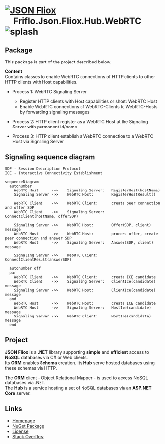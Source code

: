 # [![JSON Fliox](https://raw.githubusercontent.com/friflo/Friflo.Json.Fliox/main/docs/images/Json-Fliox.svg)](https://github.com/friflo/Friflo.Json.Fliox)    **Friflo.Json.Fliox.Hub.WebRTC** ![splash](https://raw.githubusercontent.com/friflo/Friflo.Json.Fliox/main/docs/images/paint-splatter.svg)

## Package

This package is part of the project described below.

**Content**  
Contains classes to enable WebRTC connections of HTTP clients to other HTTP clients with Host capabilities.

* Process 1: WebRTC Signaling Server
  - Register HTTP clients with Host capabilities or short: WebRTC Host
  - Enable WebRTC connections of WebRTC-Clients to WebRTC-Hosts by forwarding signaling messages

* Process 2: HTTP client register as a WebRTC Host at the Signaling Server with permanent id/name

* Process 3: HTTP client establish a WebRTC connection to a WebRTC Host via Signaling Server

## Signaling sequence diagram
```
SDP - Session Description Protocol  
ICE - Interactive Connectivity Establishment  
```
``` mermaid
sequenceDiagram
  autonumber
    WebRTC Host      ->>    Signaling Server:   RegisterHost(hostName)
    Signaling Server ->>    WebRTC Host:        RegisterHostResult()

    WebRTC Client    ->>    WebRTC Client:      create peer connection and offer SDP
    WebRTC Client    ->>    Signaling Server:   ConnectClient(hostName, offerSDP)

    Signaling Server ->>    WebRTC Host:        Offer(SDP, client) message
    WebRTC Host      ->>    WebRTC Host:        process offer, create peer connection and answer SDP
    WebRTC Host      ->>    Signaling Server:   Answer(SDP, client) message

    Signaling Server ->>    WebRTC Client:      ConnectClientResult(answerSDP)

  autonumber off
  par
    WebRTC Client    ->>    WebRTC Client:      create ICE candidate
    WebRTC Client    ->>    Signaling Server:   ClientIce(candidate) message
    Signaling Server ->>    WebRTC Host:        ClientIce(candidate) message
  and
    WebRTC Host      ->>    WebRTC Host:        create ICE candidate
    WebRTC Host      ->>    Signaling Server:   HostIce(candidate) message
    Signaling Server ->>    WebRTC Client:      HostIce(candidate) message
  end

``` 



## Project

**JSON Fliox** is a **.NET** library supporting **simple** and **efficient** access to **NoSQL** databases via C# or Web clients.  
Its **ORM** enables **Schema** creation. Its **Hub** serve hosted databases using these schemas via HTTP.

The **ORM** client - Object Relational Mapper - is used to access NoSQL databases via .NET.  
The **Hub** is a service hosting a set of NoSQL databases via an **ASP.NET Core** server.


## Links

- [Homepage](https://github.com/friflo/Friflo.Json.Fliox)
- [NuGet Package](https://www.nuget.org/packages/Friflo.Json.Fliox.Hub.GraphQL)
- [License](https://github.com/friflo/Friflo.Json.Fliox/blob/main/LICENSE)
- [Stack Overflow](https://stackoverflow.com/questions/tagged/fliox)